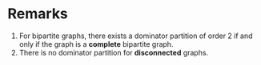 # Remarks
1. For bipartite graphs, there exists a dominator partition of order 2 if and only if the graph is a **complete** bipartite graph.
2. There is no dominator partition for **disconnected** graphs.